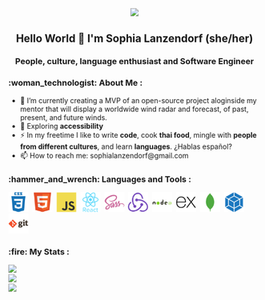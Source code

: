<div id="header" align="center">
<img src="https://media.giphy.com/media/emGDBYPZ2mVrsS1biZ/giphy.gif" width="100"/>
<h2>Hello World 👋 I'm Sophia Lanzendorf (she/her)</h2>
<h3><strong>People, culture, language enthusiast and Software Engineer</strong></h3>
</div>
<h3>:woman_technologist: About Me :</h3>
<ul>
  <li> 🌱 I’m currently creating a MVP of an open-source project aloginside my mentor that will display a worldwide wind radar and forecast, of past, present, and future winds.</li>
  <li>🔭 Exploring <strong>accessibility</strong> </li>
  <li>⚡ In my freetime I like to write <strong>code</strong>, cook <strong>thai food</strong>, mingle with <strong>people from different cultures</strong>, and learn <strong>languages</strong>. ¿Hablas español?</li>
  <li> 📫 How to reach me: sophialanzendorf@gmail.com</li>
</ul>
<h3>:hammer_and_wrench: Languages and Tools : </h3>
<div>
   <img src="https://github.com/devicons/devicon/blob/master/icons/css3/css3-plain-wordmark.svg"  title="CSS3" alt="CSS" width="40" height="40"/>&nbsp;
  <img src="https://github.com/devicons/devicon/blob/master/icons/html5/html5-original.svg" title="HTML5" alt="HTML" width="40" height="40"/>&nbsp;
  <img src="https://github.com/devicons/devicon/blob/master/icons/javascript/javascript-original.svg" title="JavaScript" alt="JavaScript" width="40" height="40"/>&nbsp;
  <img src="https://github.com/devicons/devicon/blob/master/icons/react/react-original-wordmark.svg" title="React" alt="React" width="40" height="40"/>&nbsp;
   <img src="https://github.com/devicons/devicon/blob/master/icons/sass/sass-original.svg" title="sass" **alt="sass" width="40" height="40"/>&nbsp;   
  <img src="https://github.com/devicons/devicon/blob/master/icons/redux/redux-original.svg" title="Redux" alt="Redux " width="40" height="40"/>&nbsp;
  <img src="https://github.com/devicons/devicon/blob/master/icons/nodejs/nodejs-original-wordmark.svg" title="NodeJS" alt="NodeJS" width="40" height="40"/>&nbsp;
  <img src="https://github.com/devicons/devicon/blob/master/icons/express/express-original.svg" title="express" **alt="express width="40" height="40"/>&nbsp;
  <img src="https://github.com/devicons/devicon/blob/master/icons/mongodb/mongodb-plain.svg" title="mongodb" **alt="mongodb" width="40" height="40"/>&nbsp; 
  <img src="https://github.com/devicons/devicon/blob/master/icons/webpack/webpack-plain.svg" title="webpack" **alt="webpack" width="40" height="40"/>&nbsp;
  <img src="https://github.com/devicons/devicon/blob/master/icons/git/git-original-wordmark.svg" title="Git" **alt="Git" width="40" height="40"/>&nbsp;       <h3>:fire: My Stats :</h3> 
  <img src="https://github-readme-streak-stats.herokuapp.com/?user=sophlanz&theme=react"/><br/>                                           
  <img src="https://github-readme-stats.vercel.app/api?username=sophlanz&show_icons=true&theme=react" >  <br/>
   <img src="https://github-readme-stats.vercel.app/api/top-langs/?username=sophlanz&layout=compact&theme=react"/>                                                                                                  
</div>
<!--
- 🔭 I’m currently working on ...
- 
- 👯 I’m looking to collaborate on ...
- 🤔 I’m looking for help with ...
- 💬 Ask me about ...
- 📫 How to reach me: ...
- 😄 Pronouns: ...
- Fun fact: ...
-->
